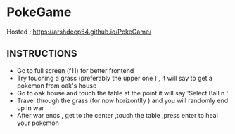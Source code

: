 # PokeGame
Hosted : https://arshdeep54.github.io/PokeGame/
## INSTRUCTIONS
 - Go to full screen (f11) for better frontend
 - Try touching a grass (preferably the upper one ) , it will say to get a pokemon from oak's house 
 - Go to oak house and touch the table at the point it will say 'Select Ball n '
 - Travel through the grass (for now horizontlly ) and you will randomly end up in war 
 - After war ends , get to the center ,touch the table ,press enter to heal your pokemon
